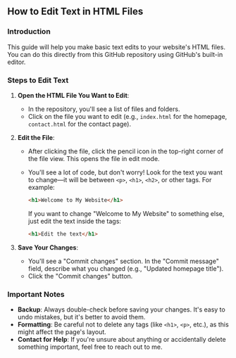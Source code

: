 ## How to Edit Text in HTML Files

### Introduction

This guide will help you make basic text edits to your website's HTML files. You can do this directly from this GitHub repository using GitHub's built-in editor.

### Steps to Edit Text

1. **Open the HTML File You Want to Edit**:

   - In the repository, you'll see a list of files and folders.
   - Click on the file you want to edit (e.g., `index.html` for the homepage, `contact.html` for the contact page).

2. **Edit the File**:

   - After clicking the file, click the pencil icon in the top-right corner of the file view. This opens the file in edit mode.
   - You'll see a lot of code, but don't worry! Look for the text you want to change—it will be between `<p>`, `<h1>`, `<h2>`, or other tags. For example:

     ```html
     <h1>Welcome to My Website</h1>
     ```

     If you want to change "Welcome to My Website" to something else, just edit the text inside the tags:

     ```html
     <h1>Edit the text</h1>
     ```

3. **Save Your Changes**:
   - You'll see a "Commit changes" section. In the "Commit message" field, describe what you changed (e.g., "Updated homepage title").
   - Click the "Commit changes" button.



### Important Notes

- **Backup**: Always double-check before saving your changes. It's easy to undo mistakes, but it's better to avoid them.
- **Formatting**: Be careful not to delete any tags (like `<h1>`, `<p>`, etc.), as this might affect the page's layout.
- **Contact for Help**: If you're unsure about anything or accidentally delete something important, feel free to reach out to me.

